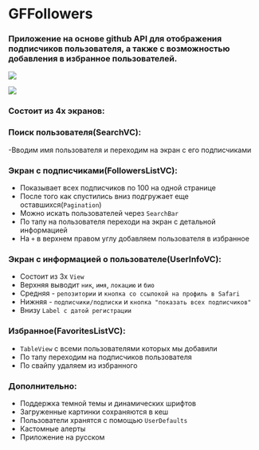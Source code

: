 # GFFollowers
### Приложение на основе github API для отображения подписчиков пользователя, а также с возможностью добавления в избранное пользователей.

![](https://i.ibb.co/bsZphHL/white-mode.png)

![](https://i.ibb.co/4mB5nLZ/dark3.jpg)

### Состоит из 4х экранов:
### Поиск пользователя(SearchVC):
-Вводим имя пользователя и переходим на экран с его подписчиками

### Экран с подписчиками(FollowersListVC):

- Показывает всех подписчиков по 100 на одной странице
- После того как спустились вниз подгружает еще оставшихся(``Pagination``)
- Можно искать пользователей через ``SearchBar``
- По тапу на пользователя переходи на экран с детальной информацией
- На ``+`` в верхнем правом углу добавляем пользователя в избранное

### Экран с информацией о пользователе(UserInfoVC):
- Состоит из 3х ``View``
- Верхняя выводит ``ник``, ``имя``, ``локацию`` и ``био`` 
- Средняя - ``репозитории`` и ``кнопка со ссылокой на профиль в Safari``
- Нижняя - ``подписчики/подписки`` и ``кнопка "показать всех подписчиков"``
- Внизу ``Label с датой регистрации``

### Избранное(FavoritesListVC):
- ``TableView`` с всеми пользователями которых мы добавили
- По тапу переходим на подписчиков пользователя
- По свайпу удаляем из избранного

### Дополнительно:
- Поддержка темной темы и динамических шрифтов
- Загруженные картинки сохраняются в кеш
- Пользователи хранятся с помощью ``UserDefaults``
- Кастомные алерты
- Приложение на русском 
